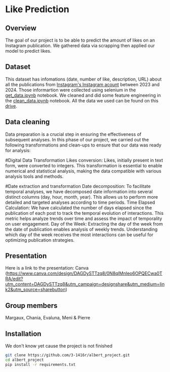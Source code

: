 # Like Prediction

## Overview
The goal of our project is to be able to predict the amount of likes on an Instagram publication. We gathered data via scrapping then applied our model to predict likes.

## Dataset
This dataset has infomations (date, number of like, description, URL) about all the publications from [Instagram's Instagram acount](https://www.instagram.com/instagram/) between 2023 and 2024.
Those informartion were collected using selenium in the [get_data.ipynb](https://github.com/3-1416r/albert_project/blob/main/get_data.ipynb) notebook. We cleaned and did some feature engineering in the [clean_data.ipynb](https://github.com/3-1416r/albert_project/blob/main/clean_data.ipynb) notebook.
All the data we used can be found on this [drive](https://drive.google.com/drive/folders/1KKpLS07tiZiVGEmfxpXyybQwfPcuWEzD?usp=sharing).

## Data cleaning
Data preparation is a crucial step in ensuring the effectiveness of subsequent analyses. In this phase of our project, we carried out the following transformations and clean-ups to ensure that our data was ready for analysis:

#Digital Data Transformation
Likes conversion: Likes, initially present in text form, were converted to integers. This transformation is essential to enable numerical and statistical analysis, making the data compatible with various analysis tools and methods.

#Date extraction and transformation
Date decomposition: To facilitate temporal analyses, we have decomposed date information into several distinct columns (day, hour, month, year). This allows us to perform more detailed and targeted analyses according to time periods.
Time Elapsed Calculation: We have calculated the number of days elapsed since the publication of each post to track the temporal evolution of interactions. This metric helps analyze trends over time and assess the impact of temporality on user engagement.
Day of the Week: Extracting the day of the week from the date of publication enables analysis of weekly trends. Understanding which day of the week receives the most interactions can be useful for optimizing publication strategies.

## Presentation
Here is a link to the presentation: Canva (https://www.canva.com/design/DAGDySTTzq8/0N8qlMnIeo6OPQECwa0TRA/edit?utm_content=DAGDySTTzq8&utm_campaign=designshare&utm_medium=link2&utm_source=sharebutton)


## Group members
Margaux, Chania, Evaluna, Meni & Pierre

## Installation
We don't know yet cause the project is not finished


```bash
git clone https://github.com/3-1416r/albert_project.git
cd albert_project
pip install -r requirements.txt
